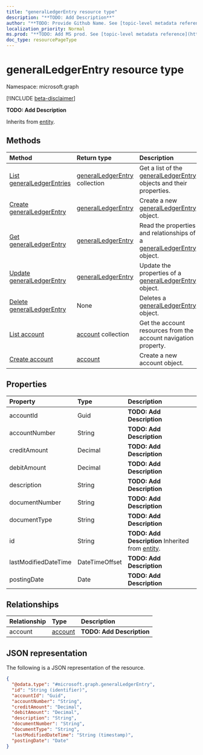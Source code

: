 ```yaml
---
title: "generalLedgerEntry resource type"
description: "**TODO: Add Description**"
author: "**TODO: Provide Github Name. See [topic-level metadata reference](https://msgo.azurewebsites.net/add/document/guidelines/metadata.html#topic-level-metadata)**"
localization_priority: Normal
ms.prod: "**TODO: Add MS prod. See [topic-level metadata reference](https://msgo.azurewebsites.net/add/document/guidelines/metadata.html#topic-level-metadata)**"
doc_type: resourcePageType
---
```


# generalLedgerEntry resource type

Namespace: microsoft.graph

[!INCLUDE [beta-disclaimer](../../includes/beta-disclaimer.md)]

**TODO: Add Description**


Inherits from [entity](../resources/entity.md).

## Methods
|Method|Return type|Description|
|:---|:---|:---|
|[List generalLedgerEntries](../api/generalledgerentry-list.md)|[generalLedgerEntry](../resources/generalledgerentry.md) collection|Get a list of the [generalLedgerEntry](../resources/generalledgerentry.md) objects and their properties.|
|[Create generalLedgerEntry](../api/generalledgerentry-create.md)|[generalLedgerEntry](../resources/generalledgerentry.md)|Create a new [generalLedgerEntry](../resources/generalledgerentry.md) object.|
|[Get generalLedgerEntry](../api/generalledgerentry-get.md)|[generalLedgerEntry](../resources/generalledgerentry.md)|Read the properties and relationships of a [generalLedgerEntry](../resources/generalledgerentry.md) object.|
|[Update generalLedgerEntry](../api/generalledgerentry-update.md)|[generalLedgerEntry](../resources/generalledgerentry.md)|Update the properties of a [generalLedgerEntry](../resources/generalledgerentry.md) object.|
|[Delete generalLedgerEntry](../api/generalledgerentry-delete.md)|None|Deletes a [generalLedgerEntry](../resources/generalledgerentry.md) object.|
|[List account](../api/generalledgerentry-list-account.md)|[account](../resources/account.md) collection|Get the account resources from the account navigation property.|
|[Create account](../api/generalledgerentry-post-account.md)|[account](../resources/account.md)|Create a new account object.|

## Properties
|Property|Type|Description|
|:---|:---|:---|
|accountId|Guid|**TODO: Add Description**|
|accountNumber|String|**TODO: Add Description**|
|creditAmount|Decimal|**TODO: Add Description**|
|debitAmount|Decimal|**TODO: Add Description**|
|description|String|**TODO: Add Description**|
|documentNumber|String|**TODO: Add Description**|
|documentType|String|**TODO: Add Description**|
|id|String|**TODO: Add Description** Inherited from [entity](../resources/entity.md).|
|lastModifiedDateTime|DateTimeOffset|**TODO: Add Description**|
|postingDate|Date|**TODO: Add Description**|

## Relationships
|Relationship|Type|Description|
|:---|:---|:---|
|account|[account](../resources/account.md)|**TODO: Add Description**|

## JSON representation
The following is a JSON representation of the resource.
<!-- {
  "blockType": "resource",
  "keyProperty": "id",
  "@odata.type": "microsoft.graph.generalLedgerEntry",
  "baseType": "microsoft.graph.entity",
  "openType": false
}
-->
``` json
{
  "@odata.type": "#microsoft.graph.generalLedgerEntry",
  "id": "String (identifier)",
  "accountId": "Guid",
  "accountNumber": "String",
  "creditAmount": "Decimal",
  "debitAmount": "Decimal",
  "description": "String",
  "documentNumber": "String",
  "documentType": "String",
  "lastModifiedDateTime": "String (timestamp)",
  "postingDate": "Date"
}
```

